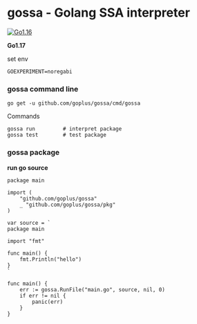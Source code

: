 # gossa - Golang SSA interpreter

[![Go1.16](https://github.com/goplus/gossa/workflows/Go1.16/badge.svg)](https://github.com/goplus/gossa/actions?query=workflow%3AGo1.16)

**Go1.17**

set env

`GOEXPERIMENT=noregabi`

### gossa command line
```
go get -u github.com/goplus/gossa/cmd/gossa
```

Commands
```
gossa run         # interpret package
gossa test        # test package
```

### gossa package

**run go source**
```
package main

import (
	"github.com/goplus/gossa"
	_ "github.com/goplus/gossa/pkg"
)

var source = `
package main

import "fmt"

func main() {
	fmt.Println("hello")
}
`

func main() {
	err := gossa.RunFile("main.go", source, nil, 0)
	if err != nil {
		panic(err)
	}
}

```
